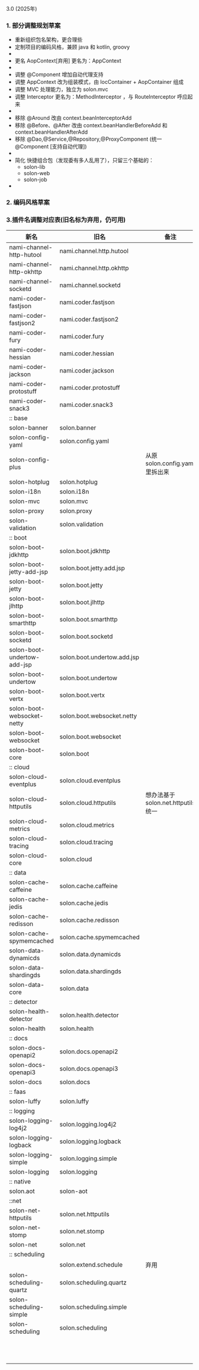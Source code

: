 3.0 (2025年)


### 1. 部分调整规划草案 

* 重新组织包名架构，更合理些
* 定制项目的编码风格，兼顾 java 和 kotlin, groovy
* 
* 更名 AopContext[弃用] 更名为：AppContext
*
* 调整 @Component 增加自动代理支持
* 调整 AppContext 改为组装模式，由 IocContainer + AopContainer 组成
* 调整 MVC 处理能力，独立为 solon.mvc
* 调整 Interceptor 更名为：MethodInterceptor ，与 RouteInterceptor 呼应起来
* 
* 移除 @Around 改由 context.beanInterceptorAdd
* 移除 @Before、@After 改由 context.beanHandlerBeforeAdd 和 context.beanHandlerAfterAdd
* 移除 @Dao,@Service,@Repository,@ProxyComponent (统一 @Component [支持自动代理])
* 
* 简化 快捷组合包（发现委有多人乱用了），只留三个基础的：
  * solon-lib
  * solon-web
  * solon-job
* 


### 2. 编码风格草案


### 3.插件名调整对应表(旧名标为弃用，仍可用)

| 新名                          | 旧名                          | 备注                           |
|-----------------------------|-----------------------------|------------------------------|
| nami-channel-http-hutool    | nami.channel.http.hutool    |                              |
| nami-channel-http-okhttp    | nami.channel.http.okhttp    |                              |
| nami-channel-socketd        | nami.channel.socketd        |                              |
| nami-coder-fastjson         | nami.coder.fastjson         |                              |
| nami-coder-fastjson2        | nami.coder.fastjson2        |                              |
| nami-coder-fury             | nami.coder.fury             |                              |
| nami-coder-hessian          | nami.coder.hessian          |                              |
| nami-coder-jackson          | nami.coder.jackson          |                              |
| nami-coder-protostuff       | nami.coder.protostuff       |                              |
| nami-coder-snack3           | nami.coder.snack3           |                              |
| :: base                     |                             |                              |
| solon-banner                | solon.banner                |                              |
| solon-config-yaml           | solon.config.yaml           |                              |
| solon-config-plus           |                             | 从原 solon.config.yaml 里拆出来    |
| solon-hotplug               | solon.hotplug               |                              |
| solon-i18n                  | solon.i18n                  |                              |
| solon-mvc                   | solon.mvc                   |                              |
| solon-proxy                 | solon.proxy                 |                              |
| solon-validation            | solon.validation            |                              |
| :: boot                     |                             |                              |
| solon-boot-jdkhttp          | solon.boot.jdkhttp          |                              |
| solon-boot-jetty-add-jsp    | solon.boot.jetty.add.jsp    |                              |
| solon-boot-jetty            | solon.boot.jetty            |                              |
| solon-boot-jlhttp           | solon.boot.jlhttp           |                              |
| solon-boot-smarthttp        | solon.boot.smarthttp        |                              |
| solon-boot-socketd          | solon.boot.socketd          |                              |
| solon-boot-undertow-add-jsp | solon.boot.undertow.add.jsp |                              |
| solon-boot-undertow         | solon.boot.undertow         |                              |
| solon-boot-vertx            | solon.boot.vertx            |                              |
| solon-boot-websocket-netty  | solon.boot.websocket.netty  |                              |
| solon-boot-websocket        | solon.boot.websocket        |                              |
| solon-boot-core             | solon.boot                  |                              |
| :: cloud                    |                             |                              |
| solon-cloud-eventplus       | solon.cloud.eventplus       |                              |
| solon-cloud-httputils       | solon.cloud.httputils       | 想办法基于 solon.net.httputils 统一 |
| solon-cloud-metrics         | solon.cloud.metrics         |                              |
| solon-cloud-tracing         | solon.cloud.tracing         |                              |
| solon-cloud-core            | solon.cloud                 |                              |
| :: data                     |                             |                              |
| solon-cache-caffeine        | solon.cache.caffeine        |                              |
| solon-cache-jedis           | solon.cache.jedis           |                              |
| solon-cache-redisson        | solon.cache.redisson        |                              |
| solon-cache-spymemcached    | solon.cache.spymemcached    |                              |
| solon-data-dynamicds        | solon.data.dynamicds        |                              |
| solon-data-shardingds       | solon.data.shardingds       |                              |
| solon-data-core             | solon.data                  |                              |
| :: detector                 |                             |                              |
| solon-health-detector       | solon.health.detector       |                              |
| solon-health                | solon.health                |                              |
| :: docs                     |                             |                              |
| solon-docs-openapi2         | solon.docs.openapi2         |                              |
| solon-docs-openapi3         | solon.docs.openapi3         |                              |
| solon-docs                  | solon.docs                  |                              |
| :: faas                     |                             |                              |
| solon-luffy                 | solon.luffy                 |                              |
| :: logging                  |                             |                              |
| solon-logging-log4j2        | solon.logging.log4j2        |                              |
| solon-logging-logback       | solon.logging.logback       |                              |
| solon-logging-simple        | solon.logging.simple        |                              |
| solon-logging               | solon.logging               |                              |
| :: native                   |                             |                              |
| solon.aot                   | solon-aot                   |                              |
| ::net                       |                             |                              |
| solon-net-httputils         | solon.net.httputils         |                              |
| solon-net-stomp             | solon.net.stomp             |                              |
| solon-net                   | solon.net                   |                              |
| :: scheduling               |                             |                              |
|                             | solon.extend.schedule       | 弃用                           |
| solon-scheduling-quartz     | solon.scheduling.quartz     |                           |
| solon-scheduling-simple     | solon.scheduling.simple     |                              |
| solon-scheduling            | solon.scheduling            |                              ||                             |                             |                                   |
|                             |                             |                              ||                             |                             |                                   |
|                             |                             |                              ||                             |                             |                                   |
|                             |                             |                              ||                             |                             |                                   |
|                             |                             |                              ||                             |                             |                                   |
|                             |                             |                              ||                             |                             |                                   |
|                             |                             |                              ||                             |                             |                                   |
|                             |                             |                              ||                             |                             |                                   |
|                             |                             |                              ||                             |                             |                                   |
|                             |                             |                              ||                             |                             |                                   |
|                             |                             |                              ||                             |                             |                                   |
|                             |                             |                              ||                             |                             |                                   |
|                             |                             |                              |




